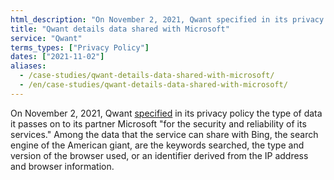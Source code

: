 ```yaml
---
html_description: "On November 2, 2021, Qwant specified in its privacy policy the type of data it passes on to its partner Microsoft “for the security and reliability of its services.”"
title: "Qwant details data shared with Microsoft"
service: "Qwant"
terms_types: ["Privacy Policy"]
dates: ["2021-11-02"]
aliases:
  - /case-studies/qwant-details-data-shared-with-microsoft/
  - /en/case-studies/qwant-details-data-shared-with-microsoft/
---
```


On November 2, 2021, Qwant <a target="_blank" rel="noopener" href="https://github.com/OpenTermsArchive/contrib-versions/commit/549e959ef7671a194b9bedba8d12c8031c39b922">specified</a> in its privacy policy the type of data it passes on to its partner Microsoft "for the security and reliability of its services." Among the data that the service can share with Bing, the search engine of the American giant, are the keywords searched, the type and version of the browser used, or an identifier derived from the IP address and browser information.
